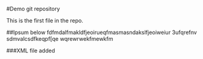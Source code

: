 #Demo git repository 

This is the first file in the repo.

##Ipsum below
fdfmdalfmakldfjeoirueqfmasmasndakslfjeoiweiur	3ufqrefnv sdmvalcsdfkeqpf[qe
wqrewrwekfmewkfm

###XML file added